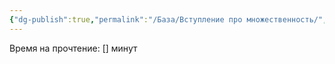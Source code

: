 ```yaml
---
{"dg-publish":true,"permalink":"/База/Вступление про множественность/","dgPassFrontmatter":true}
---
```


Время на прочтение: [] минут